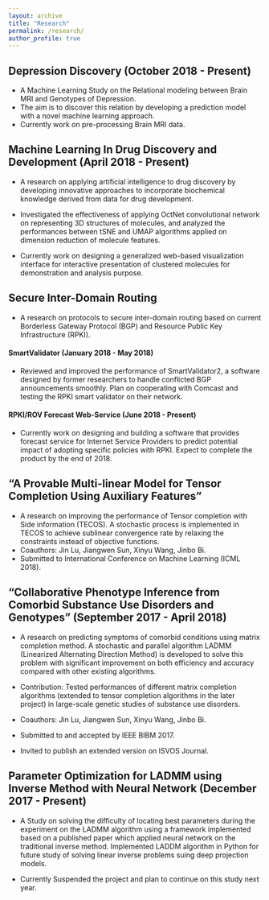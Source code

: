 ```yaml
---
layout: archive
title: "Research"
permalink: /research/
author_profile: true
---
```


## Depression Discovery (October 2018 - Present)
* A Machine Learning Study on the Relational modeling between Brain MRI and Genotypes of Depression.
* The aim is to discover this relation by developing a prediction model with a novel machine learning approach.
* Currently work on pre-processing Brain MRI data.

## Machine Learning In Drug Discovery and Development (April 2018 - Present)

* A research on applying artificial intelligence to drug discovery by developing innovative approaches to incorporate biochemical knowledge derived from data for drug development.

* Investigated the effectiveness of applying OctNet convolutional network on representing 3D structures of molecules, and analyzed the performances between tSNE and UMAP algorithms applied on dimension reduction of molecule features.  

* Currently work on designing a generalized web-based visualization interface for interactive presentation of clustered molecules for demonstration and analysis purpose.

## Secure Inter-Domain Routing

* A research on protocols to secure inter-domain  routing based on current Borderless Gateway Protocol (BGP) and Resource Public Key Infrastructure (RPKI).

#### SmartValidator (January 2018 - May 2018)

* Reviewed and improved the performance of SmartValidator2, a software designed by former researchers to handle conflicted BGP announcements smoothly. 
Plan on cooperating with Comcast and testing the RPKI smart validator on their network.

#### RPKI/ROV Forecast Web-Service (June 2018 - Present)

* Currently work on designing and building a software that provides forecast service for Internet Service Providers to predict potential impact of adopting specific policies with RPKI. Expect to complete the product by the end of 2018.



## “A Provable Multi-linear Model for Tensor Completion Using Auxiliary Features”

* A research on improving the performance of Tensor completion with Side information (TECOS). A stochastic process is implemented in TECOS to achieve sublinear convergence rate by relaxing the constraints instead of objective functions.
* Coauthors: Jin Lu, Jiangwen Sun, Xinyu Wang, Jinbo Bi.
* Submitted to International Conference on Machine Learning (ICML 2018).



## “Collaborative Phenotype Inference from Comorbid Substance Use Disorders and Genotypes” (September 2017 - April 2018)

* A research on predicting symptoms of comorbid conditions using matrix completion method. A stochastic and parallel algorithm LADMM (Linearized  Alternating Direction Method) is developed to solve this problem with  significant improvement on both efficiency and accuracy compared with other existing algorithms.
* Contribution: Tested performances of different matrix completion algorithms (extended to tensor completion algorithms in the later project) in large-scale genetic studies of substance use disorders.
* Coauthors: Jin Lu, Jiangwen Sun, Xinyu Wang, Jinbo Bi.

* Submitted to and accepted by IEEE BIBM 2017.

* Invited to publish an extended version on ISVOS Journal.



## Parameter Optimization for LADMM using Inverse Method with Neural Network (December 2017 - Present)

* A Study on solving the difficulty of locating best parameters during the experiment on the LADMM algorithm using a framework implemented based on a published paper which applied neural network on the traditional inverse method.
Implemented LADDM algorithm in Python for future study of solving linear inverse problems suing deep projection models.

* Currently Suspended the project and plan to continue on this study next year. 
